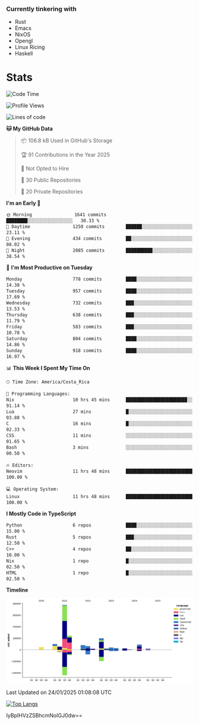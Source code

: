 ### Currently tinkering with
 - Rust
 - Emacs
 - NixOS
 - Opengl
 - Linux Ricing
 - Haskell

# Stats
<!--START_SECTION:waka-->
![Code Time](http://img.shields.io/badge/Code%20Time-1%2C063%20hrs%206%20mins-blue)

![Profile Views](http://img.shields.io/badge/Profile%20Views-1-blue)

![Lines of code](https://img.shields.io/badge/From%20Hello%20World%20I%27ve%20Written-908.5%20thousand%20lines%20of%20code-blue)

**🐱 My GitHub Data** 

> 📦 106.8 kB Used in GitHub's Storage 
 > 
> 🏆 91 Contributions in the Year 2025
 > 
> 🚫 Not Opted to Hire
 > 
> 📜 30 Public Repositories 
 > 
> 🔑 20 Private Repositories 
 > 
**I'm an Early 🐤** 

```text
🌞 Morning                1641 commits        ████████░░░░░░░░░░░░░░░░░   30.33 % 
🌆 Daytime                1250 commits        ██████░░░░░░░░░░░░░░░░░░░   23.11 % 
🌃 Evening                434 commits         ██░░░░░░░░░░░░░░░░░░░░░░░   08.02 % 
🌙 Night                  2085 commits        ██████████░░░░░░░░░░░░░░░   38.54 % 
```
📅 **I'm Most Productive on Tuesday** 

```text
Monday                   778 commits         ████░░░░░░░░░░░░░░░░░░░░░   14.38 % 
Tuesday                  957 commits         ████░░░░░░░░░░░░░░░░░░░░░   17.69 % 
Wednesday                732 commits         ███░░░░░░░░░░░░░░░░░░░░░░   13.53 % 
Thursday                 638 commits         ███░░░░░░░░░░░░░░░░░░░░░░   11.79 % 
Friday                   583 commits         ███░░░░░░░░░░░░░░░░░░░░░░   10.78 % 
Saturday                 804 commits         ████░░░░░░░░░░░░░░░░░░░░░   14.86 % 
Sunday                   918 commits         ████░░░░░░░░░░░░░░░░░░░░░   16.97 % 
```


📊 **This Week I Spent My Time On** 

```text
🕑︎ Time Zone: America/Costa_Rica

💬 Programming Languages: 
Nix                      10 hrs 45 mins      ███████████████████████░░   91.14 % 
Lua                      27 mins             █░░░░░░░░░░░░░░░░░░░░░░░░   03.88 % 
C                        16 mins             █░░░░░░░░░░░░░░░░░░░░░░░░   02.33 % 
CSS                      11 mins             ░░░░░░░░░░░░░░░░░░░░░░░░░   01.65 % 
Bash                     3 mins              ░░░░░░░░░░░░░░░░░░░░░░░░░   00.50 % 

🔥 Editors: 
Neovim                   11 hrs 48 mins      █████████████████████████   100.00 % 

💻 Operating System: 
Linux                    11 hrs 48 mins      █████████████████████████   100.00 % 
```

**I Mostly Code in TypeScript** 

```text
Python                   6 repos             ████░░░░░░░░░░░░░░░░░░░░░   15.00 % 
Rust                     5 repos             ███░░░░░░░░░░░░░░░░░░░░░░   12.50 % 
C++                      4 repos             ██░░░░░░░░░░░░░░░░░░░░░░░   10.00 % 
Nix                      1 repo              █░░░░░░░░░░░░░░░░░░░░░░░░   02.50 % 
HTML                     1 repo              █░░░░░░░░░░░░░░░░░░░░░░░░   02.50 % 
```



**Timeline**

![Lines of Code chart](https://raw.githubusercontent.com/PandeCode/PandeCode/main/assets/bar_graph.png)


 Last Updated on 24/01/2025 01:08:08 UTC
<!--END_SECTION:waka-->
<!-- 
[![PandeCode's GitHub stats](https://github-readme-stats.vercel.app/api?username=PandeCode&theme=dracula&hide_border=true&show_icons=true)](https://github.com/anuraghazra/github-readme-stats)
-->
[![Top Langs](https://github-readme-stats.vercel.app/api/top-langs/?username=PandeCode&layout=compact&theme=dracula&hide_border=true)](https://github.com/anuraghazra/github-readme-stats)

IyBpIHVzZSBhcmNoIGJ0dw==
